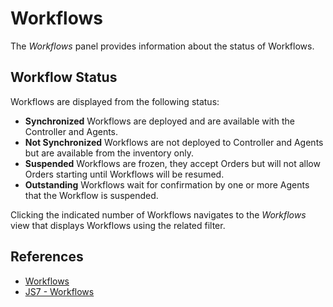 # Workflows

The *Workflows* panel provides information about the status of Workflows.

## Workflow Status

Workflows are displayed from the following status:

- **Synchronized** Workflows are deployed and are available with the Controller and Agents.
- **Not Synchronized** Workflows are not deployed to Controller and Agents but are available from the inventory only.
- **Suspended** Workflows are frozen, they accept Orders but will not allow Orders starting until Workflows will be resumed.
- **Outstanding** Workflows wait for confirmation by one or more Agents that the Workflow is suspended.

Clicking the indicated number of Workflows navigates to the *Workflows* view that displays Workflows using the related filter.

## References

- [Workflows](/workflows)
- [JS7 - Workflows](https://kb.sos-berlin.com/display/JS7/JS7+-+Workflows)
